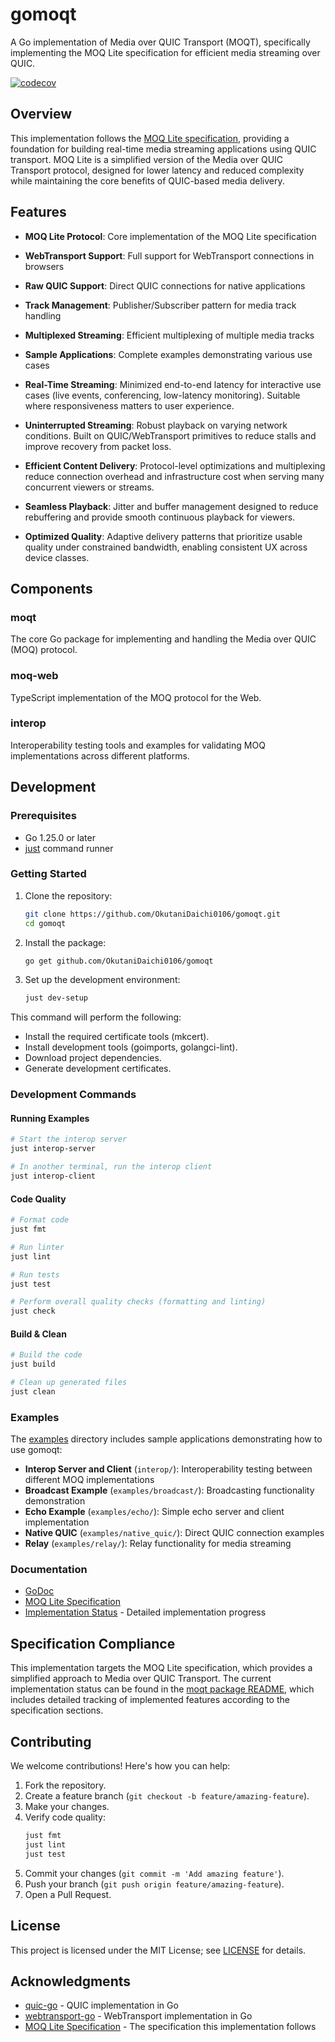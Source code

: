 # gomoqt

A Go implementation of Media over QUIC Transport (MOQT), specifically implementing the MOQ Lite specification for efficient media streaming over QUIC.

[![codecov](https://codecov.io/gh/OkutaniDaichi0106/gomoqt/branch/main/graph/badge.svg?token=4LZCD3FEU3)](https://codecov.io/gh/OkutaniDaichi0106/gomoqt)

## Overview

This implementation follows the [MOQ Lite specification](https://kixelated.github.io/moq-drafts/draft-lcurley-moq-transfork.html), providing a foundation for building real-time media streaming applications using QUIC transport. MOQ Lite is a simplified version of the Media over QUIC Transport protocol, designed for lower latency and reduced complexity while maintaining the core benefits of QUIC-based media delivery.

## Features

- **MOQ Lite Protocol**: Core implementation of the MOQ Lite specification
- **WebTransport Support**: Full support for WebTransport connections in browsers
- **Raw QUIC Support**: Direct QUIC connections for native applications
- **Track Management**: Publisher/Subscriber pattern for media track handling
- **Multiplexed Streaming**: Efficient multiplexing of multiple media tracks
- **Sample Applications**: Complete examples demonstrating various use cases

- **Real-Time Streaming**:
	Minimized end-to-end latency for interactive use cases (live events, conferencing, low-latency monitoring). Suitable where responsiveness matters to user experience.

- **Uninterrupted Streaming**:
	Robust playback on varying network conditions. Built on QUIC/WebTransport primitives to reduce stalls and improve recovery from packet loss.

- **Efficient Content Delivery**:
	Protocol-level optimizations and multiplexing reduce connection overhead and infrastructure cost when serving many concurrent viewers or streams.

- **Seamless Playback**:
	Jitter and buffer management designed to reduce rebuffering and provide smooth continuous playback for viewers.

- **Optimized Quality**:
	Adaptive delivery patterns that prioritize usable quality under constrained bandwidth, enabling consistent UX across device classes.

## Components

### moqt

The core Go package for implementing and handling the Media over QUIC (MOQ) protocol.

### moq-web

TypeScript implementation of the MOQ protocol for the Web.

### interop

Interoperability testing tools and examples for validating MOQ implementations across different platforms.

## Development

### Prerequisites

- Go 1.25.0 or later
- [just](https://github.com/casey/just) command runner

### Getting Started

1. Clone the repository:
   ```bash
   git clone https://github.com/OkutaniDaichi0106/gomoqt.git
   cd gomoqt
   ```

2. Install the package:
   ```bash
   go get github.com/OkutaniDaichi0106/gomoqt
   ```

3. Set up the development environment:
   ```bash
   just dev-setup
   ```

This command will perform the following:
- Install the required certificate tools (mkcert).
- Install development tools (goimports, golangci-lint).
- Download project dependencies.
- Generate development certificates.

### Development Commands

#### Running Examples

```bash
# Start the interop server
just interop-server

# In another terminal, run the interop client
just interop-client
```

#### Code Quality
```bash
# Format code
just fmt

# Run linter
just lint

# Run tests
just test

# Perform overall quality checks (formatting and linting)
just check
```

#### Build & Clean
```bash
# Build the code
just build

# Clean up generated files
just clean
```

### Examples

The [examples](examples) directory includes sample applications demonstrating how to use gomoqt:

- **Interop Server and Client** (`interop/`): Interoperability testing between different MOQ implementations
- **Broadcast Example** (`examples/broadcast/`): Broadcasting functionality demonstration
- **Echo Example** (`examples/echo/`): Simple echo server and client implementation
- **Native QUIC** (`examples/native_quic/`): Direct QUIC connection examples
- **Relay** (`examples/relay/`): Relay functionality for media streaming

### Documentation

- [GoDoc](https://pkg.go.dev/github.com/OkutaniDaichi0106/gomoqt)
- [MOQ Lite Specification](https://kixelated.github.io/moq-drafts/draft-lcurley-moq-transfork.html)
- [Implementation Status](moqt/README.md) - Detailed implementation progress

## Specification Compliance

This implementation targets the MOQ Lite specification, which provides a simplified approach to Media over QUIC Transport. The current implementation status can be found in the [moqt package README](moqt/README.md), which includes detailed tracking of implemented features according to the specification sections.

## Contributing

We welcome contributions! Here's how you can help:

1. Fork the repository.
2. Create a feature branch (`git checkout -b feature/amazing-feature`).
3. Make your changes.
4. Verify code quality:
   ```bash
   just fmt
   just lint
   just test
   ```
5. Commit your changes (`git commit -m 'Add amazing feature'`).
6. Push your branch (`git push origin feature/amazing-feature`).
7. Open a Pull Request.

## License

This project is licensed under the MIT License; see [LICENSE](LICENSE) for details.

## Acknowledgments

- [quic-go](https://github.com/quic-go/quic-go) - QUIC implementation in Go
- [webtransport-go](https://github.com/quic-go/webtransport-go) - WebTransport implementation in Go
- [MOQ Lite Specification](https://kixelated.github.io/moq-drafts/draft-lcurley-moq-transfork.html) - The specification this implementation follows










